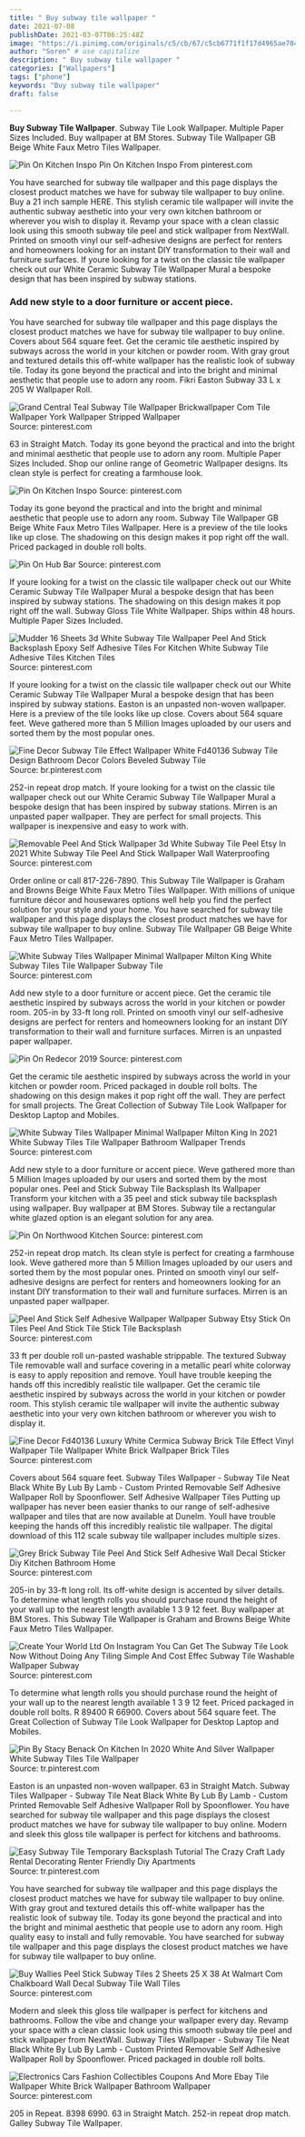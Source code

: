 ```yaml
---
title: " Buy subway tile wallpaper "
date: 2021-07-08
publishDate: 2021-03-07T06:25:48Z
image: "https://i.pinimg.com/originals/c5/cb/67/c5cb6771f1f17d4965ae7042909198f8.jpg"
author: "Soren" # use capitalize
description: " Buy subway tile wallpaper "
categories: ["Wallpapers"]
tags: ["phone"]
keywords: "Buy subway tile wallpaper"
draft: false

---
```



**Buy Subway Tile Wallpaper**. Subway Tile Look Wallpaper. Multiple Paper Sizes Included. Buy wallpaper at BM Stores. Subway Tile Wallpaper GB Beige White Faux Metro Tiles Wallpaper.

![Pin On Kitchen Inspo](https://i.pinimg.com/originals/af/cb/15/afcb1547948860bc02b65c42c9464543.jpg "Pin On Kitchen Inspo")
Pin On Kitchen Inspo From pinterest.com


You have searched for subway tile wallpaper and this page displays the closest product matches we have for subway tile wallpaper to buy online. Buy a 21 inch sample HERE. This stylish ceramic tile wallpaper will invite the authentic subway aesthetic into your very own kitchen bathroom or wherever you wish to display it. Revamp your space with a clean classic look using this smooth subway tile peel and stick wallpaper from NextWall. Printed on smooth vinyl our self-adhesive designs are perfect for renters and homeowners looking for an instant DIY transformation to their wall and furniture surfaces. If youre looking for a twist on the classic tile wallpaper check out our White Ceramic Subway Tile Wallpaper Mural a bespoke design that has been inspired by subway stations.

### Add new style to a door furniture or accent piece.

You have searched for subway tile wallpaper and this page displays the closest product matches we have for subway tile wallpaper to buy online. Covers about 564 square feet. Get the ceramic tile aesthetic inspired by subways across the world in your kitchen or powder room. With gray grout and textured details this off-white wallpaper has the realistic look of subway tile. Today its gone beyond the practical and into the bright and minimal aesthetic that people use to adorn any room. Fikri Easton Subway 33 L x 205 W Wallpaper Roll.


![Grand Central Teal Subway Tile Wallpaper Brickwallpaper Com Tile Wallpaper York Wallpaper Stripped Wallpaper](https://i.pinimg.com/564x/2e/c6/d1/2ec6d1c5aced897895a5bdbc06b680f5.jpg "Grand Central Teal Subway Tile Wallpaper Brickwallpaper Com Tile Wallpaper York Wallpaper Stripped Wallpaper")
Source: pinterest.com

63 in Straight Match. Today its gone beyond the practical and into the bright and minimal aesthetic that people use to adorn any room. Multiple Paper Sizes Included. Shop our online range of Geometric Wallpaper designs. Its clean style is perfect for creating a farmhouse look.

![Pin On Kitchen Inspo](https://i.pinimg.com/originals/af/cb/15/afcb1547948860bc02b65c42c9464543.jpg "Pin On Kitchen Inspo")
Source: pinterest.com

Today its gone beyond the practical and into the bright and minimal aesthetic that people use to adorn any room. Subway Tile Wallpaper GB Beige White Faux Metro Tiles Wallpaper. Here is a preview of the tile looks like up close. The shadowing on this design makes it pop right off the wall. Priced packaged in double roll bolts.

![Pin On Hub Bar](https://i.pinimg.com/originals/66/45/80/6645804d95c354d70201decd7fe06901.jpg "Pin On Hub Bar")
Source: pinterest.com

If youre looking for a twist on the classic tile wallpaper check out our White Ceramic Subway Tile Wallpaper Mural a bespoke design that has been inspired by subway stations. The shadowing on this design makes it pop right off the wall. Subway Gloss Tile White Wallpaper. Ships within 48 hours. Multiple Paper Sizes Included.

![Mudder 16 Sheets 3d White Subway Tile Wallpaper Peel And Stick Backsplash Epoxy Self Adhesive Tiles For Kitchen White Subway Tile Adhesive Tiles Kitchen Tiles](https://i.pinimg.com/originals/28/05/ef/2805ef367cd62393bfbc038e1c1e1f68.jpg "Mudder 16 Sheets 3d White Subway Tile Wallpaper Peel And Stick Backsplash Epoxy Self Adhesive Tiles For Kitchen White Subway Tile Adhesive Tiles Kitchen Tiles")
Source: pinterest.com

If youre looking for a twist on the classic tile wallpaper check out our White Ceramic Subway Tile Wallpaper Mural a bespoke design that has been inspired by subway stations. Easton is an unpasted non-woven wallpaper. Here is a preview of the tile looks like up close. Covers about 564 square feet. Weve gathered more than 5 Million Images uploaded by our users and sorted them by the most popular ones.

![Fine Decor Subway Tile Effect Wallpaper White Fd40136 Subway Tile Design Bathroom Decor Colors Beveled Subway Tile](https://i.pinimg.com/564x/c8/56/19/c856193930e0a25426764ee77ae0cbb6.jpg "Fine Decor Subway Tile Effect Wallpaper White Fd40136 Subway Tile Design Bathroom Decor Colors Beveled Subway Tile")
Source: br.pinterest.com

252-in repeat drop match. If youre looking for a twist on the classic tile wallpaper check out our White Ceramic Subway Tile Wallpaper Mural a bespoke design that has been inspired by subway stations. Mirren is an unpasted paper wallpaper. They are perfect for small projects. This wallpaper is inexpensive and easy to work with.

![Removable Peel And Stick Wallpaper 3d White Subway Tile Peel Etsy In 2021 White Subway Tile Peel And Stick Wallpaper Wall Waterproofing](https://i.pinimg.com/originals/8c/45/8a/8c458aedf09fd60e480eeddaf816a493.jpg "Removable Peel And Stick Wallpaper 3d White Subway Tile Peel Etsy In 2021 White Subway Tile Peel And Stick Wallpaper Wall Waterproofing")
Source: pinterest.com

Order online or call 817-226-7890. This Subway Tile Wallpaper is Graham and Browns Beige White Faux Metro Tiles Wallpaper. With millions of unique furniture décor and housewares options well help you find the perfect solution for your style and your home. You have searched for subway tile wallpaper and this page displays the closest product matches we have for subway tile wallpaper to buy online. Subway Tile Wallpaper GB Beige White Faux Metro Tiles Wallpaper.

![White Subway Tiles Wallpaper Minimal Wallpaper Milton King White Subway Tiles Tile Wallpaper Subway Tile](https://i.pinimg.com/originals/1f/09/0b/1f090b5a52d136433008fe0c45365153.jpg "White Subway Tiles Wallpaper Minimal Wallpaper Milton King White Subway Tiles Tile Wallpaper Subway Tile")
Source: pinterest.com

Add new style to a door furniture or accent piece. Get the ceramic tile aesthetic inspired by subways across the world in your kitchen or powder room. 205-in by 33-ft long roll. Printed on smooth vinyl our self-adhesive designs are perfect for renters and homeowners looking for an instant DIY transformation to their wall and furniture surfaces. Mirren is an unpasted paper wallpaper.

![Pin On Redecor 2019](https://i.pinimg.com/originals/f3/4f/90/f34f90cf7297006b4ee40dd06b13049f.jpg "Pin On Redecor 2019")
Source: pinterest.com

Get the ceramic tile aesthetic inspired by subways across the world in your kitchen or powder room. Priced packaged in double roll bolts. The shadowing on this design makes it pop right off the wall. They are perfect for small projects. The Great Collection of Subway Tile Look Wallpaper for Desktop Laptop and Mobiles.

![White Subway Tiles Wallpaper Minimal Wallpaper Milton King In 2021 White Subway Tiles Tile Wallpaper Bathroom Wallpaper Trends](https://i.pinimg.com/originals/97/6d/a5/976da5d36accf26bdeaf9b2fb892da49.jpg "White Subway Tiles Wallpaper Minimal Wallpaper Milton King In 2021 White Subway Tiles Tile Wallpaper Bathroom Wallpaper Trends")
Source: pinterest.com

Add new style to a door furniture or accent piece. Weve gathered more than 5 Million Images uploaded by our users and sorted them by the most popular ones. Peel and Stick Subway Tile Backsplash Its Wallpaper Transform your kitchen with a 35 peel and stick subway tile backsplash using wallpaper. Buy wallpaper at BM Stores. Subway tile a rectangular white glazed option is an elegant solution for any area.

![Pin On Northwood Kitchen](https://i.pinimg.com/originals/81/7e/07/817e07447f1ed6dc1156ff05eef45684.jpg "Pin On Northwood Kitchen")
Source: pinterest.com

252-in repeat drop match. Its clean style is perfect for creating a farmhouse look. Weve gathered more than 5 Million Images uploaded by our users and sorted them by the most popular ones. Printed on smooth vinyl our self-adhesive designs are perfect for renters and homeowners looking for an instant DIY transformation to their wall and furniture surfaces. Mirren is an unpasted paper wallpaper.

![Peel And Stick Self Adhesive Wallpaper Wallpaper Subway Etsy Stick On Tiles Peel And Stick Tile Stick Tile Backsplash](https://i.pinimg.com/originals/48/d6/01/48d601c1496d183a123bc0387d88c161.png "Peel And Stick Self Adhesive Wallpaper Wallpaper Subway Etsy Stick On Tiles Peel And Stick Tile Stick Tile Backsplash")
Source: pinterest.com

33 ft per double roll un-pasted washable strippable. The textured Subway Tile removable wall and surface covering in a metallic pearl white colorway is easy to apply reposition and remove. Youll have trouble keeping the hands off this incredibly realistic tile wallpaper. Get the ceramic tile aesthetic inspired by subways across the world in your kitchen or powder room. This stylish ceramic tile wallpaper will invite the authentic subway aesthetic into your very own kitchen bathroom or wherever you wish to display it.

![Fine Decor Fd40136 Luxury White Cermica Subway Brick Tile Effect Vinyl Wallpaper Tile Wallpaper White Brick Wallpaper Brick Tiles](https://i.pinimg.com/originals/8e/13/7b/8e137be61c68ebef7d297dbb77de09ae.jpg "Fine Decor Fd40136 Luxury White Cermica Subway Brick Tile Effect Vinyl Wallpaper Tile Wallpaper White Brick Wallpaper Brick Tiles")
Source: pinterest.com

Covers about 564 square feet. Subway Tiles Wallpaper - Subway Tile Neat Black White By Lub By Lamb - Custom Printed Removable Self Adhesive Wallpaper Roll by Spoonflower. Self Adhesive Wallpaper Tiles Putting up wallpaper has never been easier thanks to our range of self-adhesive wallpaper and tiles that are now available at Dunelm. Youll have trouble keeping the hands off this incredibly realistic tile wallpaper. The digital download of this 112 scale subway tile wallpaper includes multiple sizes.

![Grey Brick Subway Tile Peel And Stick Self Adhesive Wall Decal Sticker Diy Kitchen Bathroom Home](https://i.pinimg.com/736x/aa/ed/0a/aaed0ae6d4c966919b15315cb553baa5.jpg "Grey Brick Subway Tile Peel And Stick Self Adhesive Wall Decal Sticker Diy Kitchen Bathroom Home")
Source: pinterest.com

205-in by 33-ft long roll. Its off-white design is accented by silver details. To determine what length rolls you should purchase round the height of your wall up to the nearest length available 1 3 9 12 feet. Buy wallpaper at BM Stores. This Subway Tile Wallpaper is Graham and Browns Beige White Faux Metro Tiles Wallpaper.

![Create Your World Ltd On Instagram You Can Get The Subway Tile Look Now Without Doing Any Tiling Simple And Cost Effec Subway Tile Washable Wallpaper Subway](https://i.pinimg.com/736x/8c/a0/bf/8ca0bf6aa14bc6f2ba492d82b52ec131.jpg "Create Your World Ltd On Instagram You Can Get The Subway Tile Look Now Without Doing Any Tiling Simple And Cost Effec Subway Tile Washable Wallpaper Subway")
Source: pinterest.com

To determine what length rolls you should purchase round the height of your wall up to the nearest length available 1 3 9 12 feet. Priced packaged in double roll bolts. R 89400 R 66900. Covers about 564 square feet. The Great Collection of Subway Tile Look Wallpaper for Desktop Laptop and Mobiles.

![Pin By Stacy Benack On Kitchen In 2020 White And Silver Wallpaper White Subway Tiles Tile Wallpaper](https://i.pinimg.com/564x/0d/3b/f7/0d3bf7360ea814809f4c45acdb9d47ea.jpg "Pin By Stacy Benack On Kitchen In 2020 White And Silver Wallpaper White Subway Tiles Tile Wallpaper")
Source: tr.pinterest.com

Easton is an unpasted non-woven wallpaper. 63 in Straight Match. Subway Tiles Wallpaper - Subway Tile Neat Black White By Lub By Lamb - Custom Printed Removable Self Adhesive Wallpaper Roll by Spoonflower. You have searched for subway tile wallpaper and this page displays the closest product matches we have for subway tile wallpaper to buy online. Modern and sleek this gloss tile wallpaper is perfect for kitchens and bathrooms.

![Easy Subway Tile Temporary Backsplash Tutorial The Crazy Craft Lady Rental Decorating Renter Friendly Diy Apartments](https://i.pinimg.com/originals/97/b9/13/97b913fb8922c61b5e7fc3a41510d0eb.jpg "Easy Subway Tile Temporary Backsplash Tutorial The Crazy Craft Lady Rental Decorating Renter Friendly Diy Apartments")
Source: tr.pinterest.com

You have searched for subway tile wallpaper and this page displays the closest product matches we have for subway tile wallpaper to buy online. With gray grout and textured details this off-white wallpaper has the realistic look of subway tile. Today its gone beyond the practical and into the bright and minimal aesthetic that people use to adorn any room. High quality easy to install and fully removable. You have searched for subway tile wallpaper and this page displays the closest product matches we have for subway tile wallpaper to buy online.

![Buy Wallies Peel Stick Subway Tiles 2 Sheets 25 X 38 At Walmart Com Chalkboard Wall Decal Subway Tile Wall Tiles](https://i.pinimg.com/originals/2b/65/35/2b65357a2b23d8e930cff0baa960b942.jpg "Buy Wallies Peel Stick Subway Tiles 2 Sheets 25 X 38 At Walmart Com Chalkboard Wall Decal Subway Tile Wall Tiles")
Source: pinterest.com

Modern and sleek this gloss tile wallpaper is perfect for kitchens and bathrooms. Follow the vibe and change your wallpaper every day. Revamp your space with a clean classic look using this smooth subway tile peel and stick wallpaper from NextWall. Subway Tiles Wallpaper - Subway Tile Neat Black White By Lub By Lamb - Custom Printed Removable Self Adhesive Wallpaper Roll by Spoonflower. Priced packaged in double roll bolts.

![Electronics Cars Fashion Collectibles Coupons And More Ebay Tile Wallpaper White Brick Wallpaper Bathroom Wallpaper](https://i.pinimg.com/originals/c5/cb/67/c5cb6771f1f17d4965ae7042909198f8.jpg "Electronics Cars Fashion Collectibles Coupons And More Ebay Tile Wallpaper White Brick Wallpaper Bathroom Wallpaper")
Source: pinterest.com

205 in Repeat. 8398 6990. 63 in Straight Match. 252-in repeat drop match. Galley Subway Tile Wallpaper.

